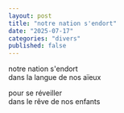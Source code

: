 ```yaml
---
layout: post
title: "notre nation s'endort"
date: "2025-07-17"
categories: "divers"
published: false
---
```


notre nation s'endort  
dans la langue de nos aïeux  

pour se réveiller  
dans le rêve de nos enfants  
